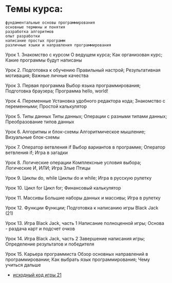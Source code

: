 # Темы курса:
```
фундаментальные основы программирования
основные термины и понятия
разработка алгоритмов
опыт разработки
написание простых программ
различные языки и направления программирования

```

Урок 1. Знакомство с курсом
О ведущем курса; Как организован курс; Какие программы будут написаны


Урок 2. Подготовка к обучению
Правильный настрой; Результативная мотивация; Важные личные качества


Урок 3. Первая программа
Выбор языка программирования; Подготовка браузера; Программа hello, world!


Урок 4. Переменные
Установка удобного редактора кода; Знакомство с переменными; Простой калькулятор


Урок 5. Типы данных
Типы данных; Операции с разными типами данных; Преобразование типов данных


Урок 6. Алгоритмы и блок-схемы
Алгоритмическое мышление; Визуальные блок-схемы


Урок 7. Оператор ветвления if
Выбор вариантов в программе; Оператор ветвления if; Игра в загадки


Урок 8. Логические операции
Комплексные условия выбора; Логические И, ИЛИ; Игра Злые Птицы


Урок 9. Циклы do, while
Циклы do и while; Игра в русскую рулетку


Урок 10. Цикл for
Цикл for; Финансовый калькулятор


Урок 11. Массивы
Большие наборы данных и массивы; Игра в рулетку


Урок 12. Функции
Функции; Подготовка к написанию игры Black Jack (21)


Урок 13. Игра Black Jack, часть 1
Написание полноценной игры; Основа - раздача карт и подсчет очков


Урок 14. Игра Black Jack, часть 2
Завершение написания игры; Определение результатов и победителя


Урок 15. Карьера программиста
Обзор основных направлений в программировании; Как выбрать язык программирования; Чему учиться дальше



* [исходный код игры 21](https://github.com/tsvetkovpro/js/tree/master/cources/others/geekbrains/)










